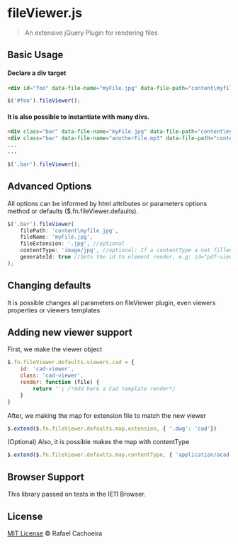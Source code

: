 # fileViewer.js

> An extensive jQuery Plugin for rendering files

## Basic Usage

#### Declare a div target

```html
<div id="foo" data-file-name="myFile.jpg" data-file-path="content\myfile.jpg" data-file-contenttype="image/jpg"></div>
```

```js
$('#foo').fileViewer();
```

#### It is also possible to instantiate with many divs.


```html
<div class="bar" data-file-name="myFile.jpg" data-file-path="content\myfile.jpg" data-file-contenttype="image/jpg"></div>
<div class="bar" data-file-name="anotherFile.mp3" data-file-path="content\anotherFile.mp3" data-file-contenttype="audio/mpeg"></div>
...
...
```

```js
$('.bar').fileViewer();
```


## Advanced Options

All options can be informed by html attributes or parameters options method or defaults ($.fn.fileViewer.defaults).

```js
$('.bar').fileViewer(
    filePath: 'content\myfile.jpg',
    fileName: 'myFile.jpg', 
    fileExtension: '.jpg', //optional
    contentType: 'image/jpg', //optional: If a contentType a not filled, it will be discovered by fileExtension
    generateId: true //Sets the id to element render, e.g: id="pdf-viewer"
);
```

## Changing defaults

It is possible changes all parameters on fileViewer plugin, even viewers properties or viewers templates


## Adding new viewer support

First, we make the viewer object

```js
$.fn.fileViewer.defaults.viewers.cad = {
    id: 'cad-viewer',
    class: 'cad-viewer',
    render: function (file) {
        return ''; /*Add here a Cad template render*/
    }
}
```

After, we making the map for extension file to match the new viewer
```js
$.extend($.fn.fileViewer.defaults.map.extension, { '.dwg': 'cad'}) 
```

(Optional) Also, it is possible makes the map with contentType
```js
$.extend($.fn.fileViewer.defaults.map.contentType, { 'application/acad': 'cad'}) 
```

## Browser Support

This library passed on tests in the IE11 Browser.

## License

[MIT License](https://github.com/raafacachoeira/fileViewer.js/blob/master/LICENSE) © Rafael Cachoeira
